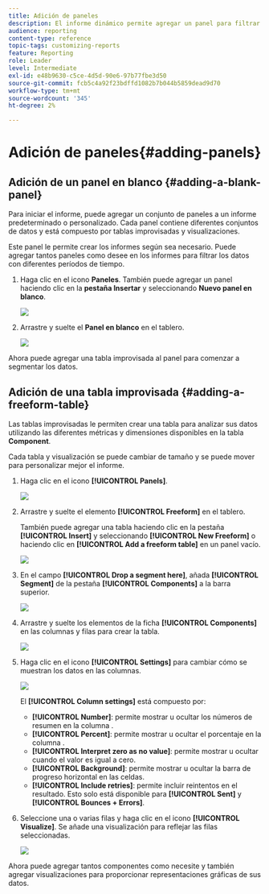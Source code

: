 ```yaml
---
title: Adición de paneles
description: El informe dinámico permite agregar un panel para filtrar mejor los datos en función del período de tiempo elegido.
audience: reporting
content-type: reference
topic-tags: customizing-reports
feature: Reporting
role: Leader
level: Intermediate
exl-id: e48b9630-c5ce-4d5d-90e6-97b77fbe3d50
source-git-commit: fcb5c4a92f23bdffd1082b7b044b5859dead9d70
workflow-type: tm+mt
source-wordcount: '345'
ht-degree: 2%

---
```


# Adición de paneles{#adding-panels}

## Adición de un panel en blanco {#adding-a-blank-panel}

Para iniciar el informe, puede agregar un conjunto de paneles a un informe predeterminado o personalizado. Cada panel contiene diferentes conjuntos de datos y está compuesto por tablas improvisadas y visualizaciones.

Este panel le permite crear los informes según sea necesario. Puede agregar tantos paneles como desee en los informes para filtrar los datos con diferentes períodos de tiempo.

1. Haga clic en el icono **Paneles**. También puede agregar un panel haciendo clic en la **pestaña Insertar** y seleccionando **Nuevo panel en blanco**.

   ![](assets/dynamic_report_panel_1.png)

1. Arrastre y suelte el **Panel en blanco** en el tablero.

   ![](assets/dynamic_report_panel.png)

Ahora puede agregar una tabla improvisada al panel para comenzar a segmentar los datos.

## Adición de una tabla improvisada {#adding-a-freeform-table}

Las tablas improvisadas le permiten crear una tabla para analizar sus datos utilizando las diferentes métricas y dimensiones disponibles en la tabla **Component**.

Cada tabla y visualización se puede cambiar de tamaño y se puede mover para personalizar mejor el informe.

1. Haga clic en el icono **[!UICONTROL Panels]**.

   ![](assets/dynamic_report_panel_1.png)

1. Arrastre y suelte el elemento **[!UICONTROL Freeform]** en el tablero.

   También puede agregar una tabla haciendo clic en la pestaña **[!UICONTROL Insert]** y seleccionando **[!UICONTROL New Freeform]** o haciendo clic en **[!UICONTROL Add a freeform table]** en un panel vacío.

   ![](assets/dynamic_report_panel_2.png)

1. En el campo **[!UICONTROL Drop a segment here]**, añada **[!UICONTROL Segment]** de la pestaña **[!UICONTROL Components]** a la barra superior.

   ![](assets/dynamic_report_panel_3.png)

1. Arrastre y suelte los elementos de la ficha **[!UICONTROL Components]** en las columnas y filas para crear la tabla.

   ![](assets/dynamic_report_freeform_3.png)

1. Haga clic en el icono **[!UICONTROL Settings]** para cambiar cómo se muestran los datos en las columnas.

   ![](assets/dynamic_report_freeform_4.png)

   El **[!UICONTROL Column settings]** está compuesto por:

   * **[!UICONTROL Number]**: permite mostrar u ocultar los números de resumen en la columna .
   * **[!UICONTROL Percent]**: permite mostrar u ocultar el porcentaje en la columna .
   * **[!UICONTROL Interpret zero as no value]**: permite mostrar u ocultar cuando el valor es igual a cero.
   * **[!UICONTROL Background]**: permite mostrar u ocultar la barra de progreso horizontal en las celdas.
   * **[!UICONTROL Include retries]**: permite incluir reintentos en el resultado. Esto solo está disponible para **[!UICONTROL Sent]** y **[!UICONTROL Bounces + Errors]**.

1. Seleccione una o varias filas y haga clic en el icono **[!UICONTROL Visualize]**. Se añade una visualización para reflejar las filas seleccionadas.

   ![](assets/dynamic_report_freeform_5.png)

Ahora puede agregar tantos componentes como necesite y también agregar visualizaciones para proporcionar representaciones gráficas de sus datos.
